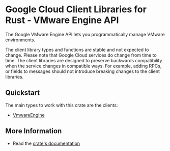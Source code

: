 # Google Cloud Client Libraries for Rust - VMware Engine API

<!-- Code generated by sidekick. DO NOT EDIT. -->


The Google VMware Engine API lets you programmatically manage VMware
environments.

The client library types and functions are stable and not expected to change.
Please note that Google Cloud services do change from time to time. The client
libraries are designed to preserve backwards compatibility when the service
changes in compatible ways. For example, adding RPCs, or fields to messages
should not introduce breaking changes to the client libraries.

## Quickstart

The main types to work with this crate are the clients:

- [VmwareEngine]

## More Information

- Read the [crate's documentation](https://docs.rs/google-cloud-vmwareengine-v1/latest/google-cloud-vmwareengine-v1)

[VmwareEngine]: https://docs.rs/google-cloud-vmwareengine-v1/latest/google_cloud_vmwareengine_v1/client/struct.VmwareEngine.html
